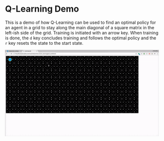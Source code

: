 # Q-Learning Demo

This is a demo of how Q-Learning can be used to find an optimal policy for an agent in a grid to stay along
the main diagonal of a square matrix in the left-ish side of the grid. Training is initiated with an arrow key.
When training is done, the ```d``` key concludes training and follows the optimal policy and the ```r``` key
resets the state to the start state.

![Demo](demo.gif)


